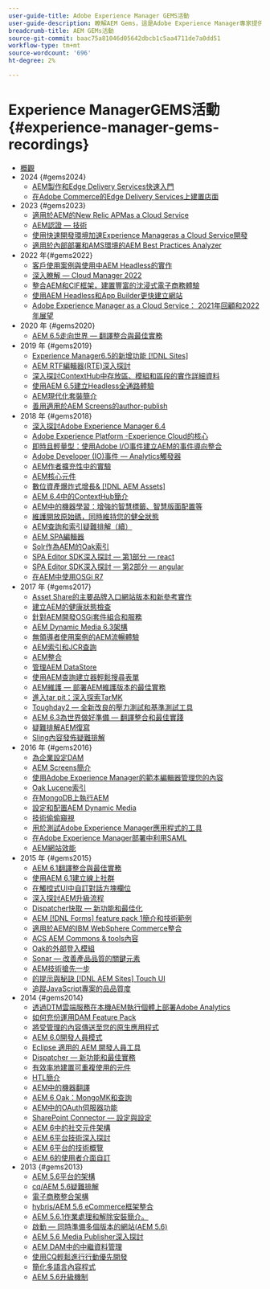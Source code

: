 ```yaml
---
user-guide-title: Adobe Experience Manager GEMS活動
user-guide-description: 瞭解AEM Gems，這是Adobe Experience Manager專家提供的一系列技術深入探討。
breadcrumb-title: AEM GEMs活動
source-git-commit: baac75a81046d05642dbcb1c5aa4711de7a0dd51
workflow-type: tm+mt
source-wordcount: '696'
ht-degree: 2%

---
```



# Experience ManagerGEMS活動 {#experience-manager-gems-recordings}

+ [概觀](overview.md)
+ 2024 {#gems2024}
   + [AEM製作和Edge Delivery Services快速入門](/experience-manager-gems/gems2024/aem-authoring-and-edge-delivery.md)
   + [在Adobe Commerce的Edge Delivery Services上建置店面](/experience-manager-gems/gems2024/storefronts-on-edge-delivery-with-adobe-commerce.md)
+ 2023 {#gems2023}
   + [適用於AEM的New Relic APMas a Cloud Service](gems2023/newrelic-apm-for-aem-cloud-service.md)
   + [AEM認證 — 技術](gems2023/aem-certification-technical.md)
   + [使用快速開發環境加速Experience Manageras a Cloud Service開發](/help/experience-manager-gems/gems2023/rapid-development-environments.md)
   + [適用於內部部署和AMS環境的AEM Best Practices Analyzer](gems2023/aem-best-practices-analyzer.md)
+ 2022 年{#gems2022}
   + [客戶使用案例與使用中AEM Headless的實作](gems2022/customer-use-case-and-implementation-of-aem-headless-in-use.md)
   + [深入瞭解 — Cloud Manager 2022](gems2022/looking-under-the-hood-cloud-manager-2022.md)
   + [整合AEM和CIF框架，建置豐富的沈浸式電子商務體驗](gems2022/aem-and-cif-framework-integration.md)
   + [使用AEM Headless和App Builder更快建立網站](gems2022/build-sites-faster-with-headless-and-appbuilder.md)
   + [Adobe Experience Manager as a Cloud Service： 2021年回顧和2022年展望](gems2022/aemcloudservice-2021-review-and-outlook.md)
+ 2020 年 {#gems2020}
   + [AEM 6.5走向世界 — 翻譯整合與最佳實務](gems2020/aem65-readyfortheworld-translationintegration-bestpractices.md)
+ 2019 年 {#gems2019}
   + [Experience Manager6.5的新增功能 [!DNL Sites]](gems2019/adobe-experience-manager-6-5-sites-whats-new.md)
   + [AEM RTF編輯器(RTE)深入探討](gems2019/aem-rich-text-editor-rte-deep-dive1.md)
   + [深入探討ContextHub中存放區、模組和區段的實作詳細資料](gems2019/contexthub-deep-dive.md)
   + [使用AEM 6.5建立Headless全通路體驗](gems2019/creating-headless-omnichannel-experiences-with-aem-65.md)
   + [AEM現代化套裝簡介](gems2019/introducing-the-aem-modernization-suite.md)
   + [善用適用於AEM Screens的author-publish](gems2019/leveraging-author-publish-for-aem-screens.md)
+ 2018 年 {#gems2018}
   + [深入探討Adobe Experience Manager 6.4](gems2018/aem-6-4-technical-sneak-peek.md)
   + [Adobe Experience Platform -Experience Cloud的核心](gems2018/aem-acp.md)
   + [即時且輕量型：使用Adobe I/O事件建立AEM的事件導向整合](gems2018/aem-adobe-io.md)
   + [Adobe Developer (IO)事件 — Analytics觸發器](gems2018/aem-analytics-triggers.md)
   + [AEM作者擴充性中的實驗](gems2018/aem-author-scalability1.md)
   + [AEM核心元件](gems2018/aem-core-components.md)
   + [數位資產爆炸式增長&amp; [!DNL AEM Assets]](gems2018/aem-digital-asset-explosion.md)
   + [AEM 6.4中的ContextHub簡介](gems2018/aem-intro-to-contexthub.md)
   + [AEM中的機器學習：增強的智慧標籤、智慧版面配置等](gems2018/aem-machine-learning.md)
   + [維護開放原始碼，同時維持您的健全狀態](gems2018/aem-maintaining-open-source.md)
   + [AEM查詢和索引疑難排解（續）](gems2018/aem-query-and-index-troubleshooting2.md)
   + [AEM SPA編輯器](gems2018/aem-spa-editor.md)
   + [Solr作為AEM的Oak索引](gems2018/solr-as-an-oak-index-for-aem.md)
   + [SPA Editor SDK深入探討 — 第1部分 — react](gems2018/spa-editor-sdk-deep-dive-react.md)
   + [SPA Editor SDK深入探討 — 第2部分 — angular](gems2018/spa-editor-sdk-deep-dive-angular.md)
   + [在AEM中使用OSGi R7](gems2018/using-osgi-r7-in-aem.md)
+ 2017 年 {#gems2017}
   + [Asset Share的主要品牌入口網站版本和新參考實作](gems2017/aem-brand-portal.md)
   + [建立AEM的健康狀態檢查](gems2017/aem-building-health-checks-for-aem.md)
   + [針對AEM開發OSGi套件組合和服務](gems2017/aem-developing-osgi-bundles-services-for-aem.md)
   + [AEM Dynamic Media 6.3架構](gems2017/aem-dynamic-media-architecture.md)
   + [無領導者使用案例的AEM流暢體驗](gems2017/aem-headless-usecases.md)
   + [AEM索引和JCR查詢](gems2017/aem-indexing-jcr-query.md)
   + [AEM整合](gems2017/aem-integrations.md)
   + [管理AEM DataStore](gems2017/aem-managing-aem-datastore.md)
   + [使用AEM查詢建立器輕鬆搜尋表單](gems2017/aem-search-forms-using-querybuilder.md)
   + [AEM維護 — 部署AEM維護版本的最佳實務](gems2017/aem-sustenance-best-practices-deploying-maintenance-releases.md)
   + [進入tar pit：深入探索TarMK](gems2017/aem-tarmk-deepdive.md)
   + [Toughday2 — 全新改良的壓力測試和基準測試工具](gems2017/aem-toughday2-stress-testing-benchmarking-tool.md)
   + [AEM 6.3為世界做好準備 — 翻譯整合和最佳實踐](gems2017/aem-translation-best-practices.md)
   + [疑難排解AEM復寫](gems2017/aem-troubleshooting-aem-replication.md)
   + [Sling內容發佈疑難排解](gems2017/aem-troubleshooting-sling.md)
+ 2016 年 {#gems2016}
   + [為企業設定DAM](gems2016/aem-configuring-dam-for-enterprise.md)
   + [AEM Screens簡介](gems2016/aem-introduction-to-aem-screens.md)
   + [使用Adobe Experience Manager的範本編輯器管理您的內容](gems2016/aem-managing-content-with-template-editor.md)
   + [Oak Lucene索引](gems2016/aem-oak-lucene-indexes.md)
   + [在MongoDB上執行AEM](gems2016/aem-running-aem-on-mongodb.md)
   + [設定和配置AEM Dynamic Media](gems2016/aem-setup-and-configure-aem-dynamic-media.md)
   + [技術偷偷窺視](gems2016/aem-technical-sneak-peek.md)
   + [用於測試Adobe Experience Manager應用程式的工具](gems2016/aem-testing-tools-for-aem-apps.md)
   + [在Adobe Experience Manager部署中利用SAML](gems2016/aem-utilizing-saml-in-aem-deployments.md)
   + [AEM網站效能](gems2016/aem-web-performance.md)
+ 2015 年 {#gems2015}
   + [AEM 6.1翻譯整合與最佳實務](gems2015/aem-6-1-translation-integration-and-best-practices.md)
   + [使用AEM 6.1建立線上社群](gems2015/aem-creating-online-communities-with-aem-6-1.md)
   + [在觸控式UI中自訂對話方塊欄位](gems2015/aem-customizing-dialog-fields-in-touch-ui.md)
   + [深入探討AEM升級流程](gems2015/aem-deep-dive-into-aem-upgrade-process.md)
   + [Dispatcher快取 — 新功能和最佳化](gems2015/aem-dispatcher-caching-new-features-and-optimizations.md)
   + [AEM [!DNL Forms] feature pack 1簡介和技術範例](gems2015/aem-forms-feature-pack-1-introduction-and-technical-samples.md)
   + [適用於AEM的IBM WebSphere Commerce整合](gems2015/aem-ibm-websphere-commerce-integration-for-aem.md)
   + [ACS AEM Commons &amp; tools內容](gems2015/aem-inside-acs-aem-commons-and-tools.md)
   + [Oak的外部登入模組](gems2015/aem-oak-external-login-module-authenticating-with-ldap-and-beyond.md)
   + [Sonar — 改善產品品質的關鍵元素](gems2015/aem-sonar-a-key-element-to-improve-product-quality.md)
   + [AEM技術搶先一步](gems2015/aem-tech-sneak-peek.md)
   + [的提示與秘訣 [!DNL AEM Sites] Touch UI](gems2015/aem-tips-and-tricks-for-aem-sites-touch-ui.md)
   + [追蹤JavaScript專案的品品質度](gems2015/aem-track-quality-metrics-of-your-javascript-project.md)
+ 2014 {#gems2014}
   + [透過DTM雲端服務在本機AEM執行個體上部署Adobe Analytics](gems2014/aem-adobe-analytics-dynamic-tag-management.md)
   + [如何充份運用DAM Feature Pack](gems2014/aem-dam-feature-pack.md)
   + [將受管理的內容傳送至您的原生應用程式](gems2014/aem-delivering-managed-content-to-your-native-apps.md)
   + [AEM 6.0開發人員模式](gems2014/aem-developer-mode.md)
   + [Eclipse 適用的 AEM 開發人員工具](gems2014/aem-developer-tools-for-eclipse.md)
   + [Dispatcher — 新功能和最佳實務](gems2014/aem-dispatcher.md)
   + [有效率地建置可重複使用的元件](gems2014/aem-efficiently-build-reusable-components.md)
   + [HTL簡介](gems2014/aem-introduction-to-htl.md)
   + [AEM中的機器翻譯](gems2014/aem-machine-translation-in-aem.md)
   + [AEM 6 Oak：MongoMK和查詢](gems2014/aem-oak-mongomk-and-queries.md)
   + [AEM中的OAuth伺服器功能](gems2014/aem-oauth-server-functionality-in-aem.md)
   + [SharePoint Connector — 設定與設定](gems2014/aem-sharepoint-connector-setup-and-configuration.md)
   + [AEM 6中的社交元件架構](gems2014/aem-social-component-framework-in-aem-6.md)
   + [AEM 6平台技術深入探討](gems2014/aem-technical-deep-dive-into-the-aem-6-platform.md)
   + [AEM 6平台的技術概覽](gems2014/aem-technical-overview-of-the-aem-6-platform.md)
   + [AEM 6的使用者介面自訂](gems2014/aem-user-interface-customization-for-aem6.md)
+ 2013 {#gems2013}
   + [AEM 5.6平台的架構](gems2013/aem-architecture-of-the-aem-5-6-platform.md)
   + [cq/AEM 5.6疑難排解](gems2013/aem-cq-aem-5-6-troubleshooting.md)
   + [電子商務整合架構](gems2013/aem-ecommerce-integration-framework.md)
   + [hybris/AEM 5.6 eCommerce框架整合](gems2013/aem-hybris-ecommerce-framework-integration.md)
   + [AEM 5.6.1作業處理和解除安裝簡介。](gems2013/aem-job-handling-and-offloading.md)
   + [啟動 — 同時準備多個版本的網站(AEM 5.6)](gems2013/aem-launches.md)
   + [AEM 5.6 Media Publisher深入探討](gems2013/aem-media-publisher-deep-dive.md)
   + [AEM DAM中的中繼資料管理](gems2013/aem-metadata-management-in-aem-dam.md)
   + [使用CQ輕鬆進行行動優先開發](gems2013/aem-mobile-first-development-with-cq-made-easy.md)
   + [簡化多語言內容程式](gems2013/aem-streamlining-multilingual-content-process.md)
   + [AEM 5.6升級機制](gems2013/aem-upgrade-mechanisms.md)

<!--
+ [Archive] {#archive}
    + [AEM 6 Oak: MongoMK and Queries](archive/aem-oak-mongomk-and-queries.md)
    + [Search forms made easy with the AEM querybuilder](archive/aem-search-forms-using-querybuilder.md)
    + [Deep Dive on implementation details of stores, modules and segments in ContextHub](archive/contexthub-deep-dive.md)
    + [AEM Web Performance](archive/aem-web-performance.md)
    + [AEM Query and Index Troubleshooting](archive/aem-query-and-index-troubleshooting.md)
    + [User Interface Customization for AEM 6](archive/aem-user-interface-customization-for-aem6.md)
    + [Technical Sneak Peek](archive/aem-technical-sneak-peek.md)
    + [Customizing Dialog Fields in Touch UI](archive/aem-customizing-dialog-fields-in-touch-ui.md)
    + [Building Health Checks for AEM](archive/aem-building-health-checks-for-aem.md)
    + [Running AEM on MongoDB](archive/aem-running-aem-on-mongodb.md)
    + [AEM 5.6 Media Publisher Deep Dive ](archive/aem-media-publisher-deep-dive.md)
    + [AEM Fluid Experiences for headless usecases](archive/aem-headless-usecases.md)
    + [The Digital Asset Explosion & AEM Assets](archive/aem-digital-asset-explosion.md)
    + [Introduction of Job Handling and Offloading in AEM 5.6.1. ](archive/aem-job-handling-and-offloading.md)
    + [Technical Overview of the AEM 6 Platform](archive/aem-technical-overview-of-the-aem-6-platform.md)
    + [Launches: concurrent preparation of multiple versions of a website (AEM 5.6) ](archive/aem-launches.md)
    + [Efficiently Build Reusable Components](archive/aem-efficiently-build-reusable-components.md)
    + [AEM Integrations - a solid foundation goes a long way](archive/aem-integrations.md)
    + [Dispatcher - New features and best practices](archive/aem-dispatcher.md)
    + [Adobe Experience Manager 6.5 Sites - What's New](archive/adobe-experience-manager-6-5-sites-whats-new.md)
    + [Oak's External Login Module - Authenticating with LDAP and Beyond](archive/aem-oak-external-login-module-authenticating-with-ldap-and-beyond.md)
    + [Troubleshooting AEM Replication](archive/aem-troubleshooting-aem-replication.md)
    + [Metadata Management in AEM DAM](archive/aem-metadata-management-in-aem-dam.md)
    + [AEM 6.5 Ready for the World - Translation Integration & Best Practices](archive/aem65-readyfortheworld-translationintegration-bestpractices.md)
    + [hybris/AEM 5.6 eCommerce framework integration](archive/aem-hybris-ecommerce-framework-integration.md)
    + [How to deploy Adobe Analytics on a local AEM instance by using the Dynamic Tag Management cloud service](archive/aem-adobe-analytics-dynamic-tag-management.md)
    + [eCommerce Integration Framework ](archive/aem-ecommerce-integration-framework.md)
    + [Real-time and lightweight: build event-driven integrations with AEM using Adobe I/O Events](archive/aem-adobe-io.md)
    + [AEM Tech Sneak Peek](archive/aem-tech-sneak-peek.md)
    + [AEM Rich Text Editor (RTE) Deep Dive](archive/aem-rich-text-editor-rte-deep-dive1.md)
    + [Deep dive into AEM upgrade process](archive/aem-deep-dive-into-aem-upgrade-process.md)
    + [AEM SPA Editor](archive/aem-spa-editor.md)
    + [MSM and Translation: Best Practices ](archive/aem-msm-and-translation-best-practices.md)
    + [AEM Indexing and JCR Query](archive/aem-indexing-jcr-query.md)
    + [IBM WebSphere Commerce Integration for AEM](archive/aem-ibm-websphere-commerce-integration-for-aem.md)
    + [Setup and Configure AEM Dynamic Media](archive/aem-setup-and-configure-aem-dynamic-media.md)
    + [Leveraging author-publish for AEM Screens](archive/leveraging-author-publish-for-aem-screens.md)
    + [Experiments in AEM Author Scalability](archive/aem-author-scalability1.md)
    + [Introduction to AEM Screens](archive/aem-introduction-to-aem-screens.md)
    + [Creating Headless Omnichannel Experiences with AEM 6.5](archive/creating-headless-omnichannel-experiences-with-aem-65.md)
    + [Developing OSGi Bundles and Services for AEM](archive/aem-developing-osgi-bundles-services-for-aem.md)
    + [Technical Deep Dive into the AEM 6 Platform](archive/aem-technical-deep-dive-into-the-aem-6-platform.md)
    + [Adobe Experience Platform - The Heart of Experience Cloud](archive/aem-acp.md)
    + [Social Component Framework in AEM 6](archive/aem-social-component-framework-in-aem-6.md)
    + [Mobile-First Development with CQ Made Easy](archive/aem-mobile-first-development-with-cq-made-easy.md)
    + [AEM Core Components](archive/aem-core-components.md)
    + [AEM SPA Editor](archive/jcr-aem-spa-editor.md)
    + [Major Brand Portal Release and new reference implementation for Asset Share](archive/aem-brand-portal.md)
    + [Utilizing SAML in Adobe Experience Manager deployments](archive/aem-utilizing-saml-in-aem-deployments.md)
    + [AEM 6.0 Developer Mode](archive/aem-developer-mode.md)
    + [AEM [!DNL Forms] Feature Pack 1 introduction and technical samples](archive/aem-forms-feature-pack-1-introduction-and-technical-samples.md)
    + [CQ/AEM 5.6 Troubleshooting](archive/aem-cq-aem-5-6-troubleshooting.md)
    + [AEM Dynamic Media 6.3 Architecture](archive/aem-dynamic-media-architecture.md)
    + [Inside ACS AEM Commons & Tools](archive/aem-inside-acs-aem-commons-and-tools.md)
    + [Creating online Communities with AEM 6.1](archive/aem-creating-online-communities-with-aem-6-1.md)
    + [OAuth Server functionality in AEM - Embrace Federation and unleash your REST APIs!](archive/aem-oauth-server-functionality-in-aem.md)
    + [Into the tar pit: a TarMK deep dive](archive/aem-tarmk-deepdive.md)
    + [Oak Lucene Indexes](archive/aem-oak-lucene-indexes.md)
    + [AEM Developer Tools for Eclipse](archive/aem-developer-tools-for-eclipse.md)
    + [Solr as an Oak index for AEM](archive/solr-as-an-oak-index-for-aem1.md)
    + [Toughday2 - A new and improved stress testing and benchmarking tool](archive/aem-toughday2-stress-testing-benchmarking-tool.md)
    + [Introduction to ContextHub in AEM 6.4](archive/aem-intro-to-contexthub.md)
    + [Configuring the DAM for Enterprise](archive/aem-configuring-dam-for-enterprise.md)
    + [Managing AEM DataStore](archive/aem-managing-aem-datastore.md)
    + [AEM Sustenance - Best Practices for deploying AEM Maintenance Releases](archive/aem-sustenance-best-practices-deploying-maintenance-releases.md)
    + [Maintaining Open Source While Maintaining Your Sanity](archive/aem-maintaining-open-source.md)
    + [SPA Editor SDK Deep Dive - Part 1 - React ](archive/spa-editor-sdk-deep-dive-react.md)
    + [Tools to use for testing Adobe Experience Manager applications](archive/aem-testing-tools-for-aem-apps.md)
    + [Machine Learning in AEM: Enhanced Smart Tags, Smart Layout and more](archive/aem-machine-learning.md)
    + [Tips and tricks for AEM Sites Touch UI](archive/aem-tips-and-tricks-for-aem-sites-touch-ui.md)
    + [Dispatcher Caching - New Features and Optimizations](archive/aem-dispatcher-caching-new-features-and-optimizations.md)
    + [How to get the most out of your DAM Feature Pack](archive/aem-dam-feature-pack.md)
    + [Troubleshooting Sling Content Distribution](archive/aem-troubleshooting-sling.md)
    + [Introduction to HTL](archive/aem-introduction-to-htl.md)
    + [Delivering Managed Content to your Native Apps](archive/aem-delivering-managed-content-to-your-native-apps.md)
    + [SharePoint Connector - Setup and Configuration](archive/aem-sharepoint-connector-setup-and-configuration.md)
    + [AEM 6.1 Translation Integration & Best Practices](archive/aem-6-1-translation-integration-and-best-practices.md)
    + [Managing your content with the template editor of Adobe Experience Manager](archive/aem-managing-content-with-template-editor.md)
    + [SPA Editor SDK Deep Dive - Part 2 - Angular](archive/spa-editor-sdk-deep-dive-angular.md)
    + [Sonar - A key element to improve product quality](archive/aem-sonar-a-key-element-to-improve-product-quality.md)
    + [AEM 6.3 Ready for the World - Translation Integration & Best Practices](archive/aem-translation-best-practices.md)
    + [AEM 5.6 upgrade mechanisms ](archive/aem-upgrade-mechanisms.md)
    + [Track quality metrics of your Javascript project](archive/aem-track-quality-metrics-of-your-javascript-project.md)
    + [Streamlining multilingual content process](archive/aem-streamlining-multilingual-content-process.md)
    + [Deep Dive into Adobe Experience Manager 6.4](archive/aem-6-4-technical-sneak-peek.md)
    + [Machine Translation in AEM](archive/aem-machine-translation-in-aem.md)
    + [Using OSGi R7 in AEM](archive/using-osgi-r7-in-aem.md)
    + [Architecture of the AEM 5.6 Platform](archive/aem-architecture-of-the-aem-5-6-platform.md)
    + [Adobe I/O Events - Analytics Triggers](archive/aem-analytics-triggers.md)
    + [Introducing the AEM Modernization Suite](archive/introducing-the-aem-modernization-suite.md)
    + [AEM Query and Index Troubleshooting](archive/aem-query-and-index-troubleshooting2.md)
-->
